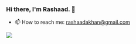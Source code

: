 ### Hi there, I'm Rashaad. 👋

<!--
**rashaad-ak/rashaad-ak** is a ✨ _special_ ✨ repository because its `README.md` (this file) appears on your GitHub profile.

Here are some ideas to get you started:

- 🔭 I’m currently working on ...
- 🌱 I’m currently learning ...
- 👯 I’m looking to collaborate on ...
- 🤔 I’m looking for help with ...
- 💬 Ask me about ...
- 📫 How to reach me: ...
- 😄 Pronouns: ...
- ⚡ Fun fact: ...
-->

- 📫 How to reach me: rashaadakhan@gmail.com

![](https://komarev.com/ghpvc/?username=rashaad-ak&color=lightgrey)

